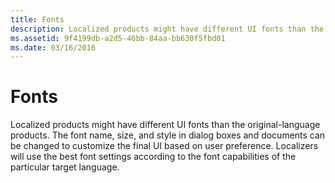 ```yaml
---
title: Fonts
description: Localized products might have different UI fonts than the original-language products.
ms.assetid: 9f4199db-a2d5-46bb-84aa-bb630f5fbd01
ms.date: 03/16/2016
---
```



# Fonts

Localized products might have different UI fonts than the original-language products. The font name, size, and style in dialog boxes and documents can be changed to customize the final UI based on user preference. Localizers will use the best font settings according to the font capabilities of the particular target language.

